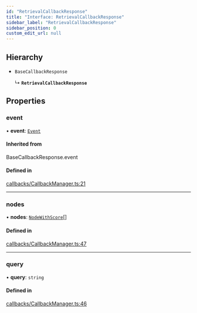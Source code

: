 ```yaml
---
id: "RetrievalCallbackResponse"
title: "Interface: RetrievalCallbackResponse"
sidebar_label: "RetrievalCallbackResponse"
sidebar_position: 0
custom_edit_url: null
---
```


## Hierarchy

- `BaseCallbackResponse`

  ↳ **`RetrievalCallbackResponse`**

## Properties

### event

• **event**: [`Event`](Event.md)

#### Inherited from

BaseCallbackResponse.event

#### Defined in

[callbacks/CallbackManager.ts:21](https://github.com/run-llama/LlamaIndexTS/blob/02d9bb0/packages/core/src/callbacks/CallbackManager.ts#L21)

___

### nodes

• **nodes**: [`NodeWithScore`](NodeWithScore.md)[]

#### Defined in

[callbacks/CallbackManager.ts:47](https://github.com/run-llama/LlamaIndexTS/blob/02d9bb0/packages/core/src/callbacks/CallbackManager.ts#L47)

___

### query

• **query**: `string`

#### Defined in

[callbacks/CallbackManager.ts:46](https://github.com/run-llama/LlamaIndexTS/blob/02d9bb0/packages/core/src/callbacks/CallbackManager.ts#L46)
